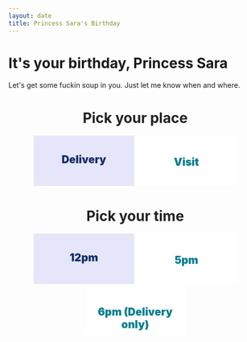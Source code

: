 ```yaml
---
layout: date
title: Princess Sara's Birthday
---
```


# It's your birthday, Princess Sara

Let's get some fuckin soup in you. Just let me know when and where.

<form id="date">
<div class="middle">
  <h1>Pick your place</h1>
  <label>
  <input type="radio" name="place" value="Delivery" checked/>
  <div class="box">
    <span>Delivery</span>
  </div>
</label>

  <label>
  <input type="radio" name="place" value="Mike's" />
  <div class="box">
    <span>Visit</span>
  </div>
</label>


<h1>Pick your time</h1>
  <label>
  <input type="radio" name="time" value="12pm" checked/>
  <div class="box">
    <span>12pm</span>
  </div>
</label>

  <label>
  <input type="radio" name="time" value="5pm" />
  <div class="box">
    <span>5pm</span>
  </div>
</label>

  <label>
  <input type="radio" name="time" value="6pm" />
  <div class="box">
    <span>6pm (Delivery only)</span>
  </div>
</label>
</div>
</form>

<div class="demo-wrap">
  <img
    class="demo-bg"
    src="{{ '/assets/img/soup.jpeg' | relative_url }}"
    alt=""
  >
</div>

<script src="https://cdn.jsdelivr.net/npm/axios/dist/axios.min.js"></script>

<script>

  function getCheckedValue( groupName ) {
    var radios = document.getElementsByName( groupName );
    for( i = 0; i < radios.length; i++ ) {
        if( radios[i].checked ) {
            return radios[i].value;
        }
    }
    return null;
}

const instance = axios.create({
  timeout: 10000,
  headers: {'Authorization': 'Bearer keybGPgYPaQmoLF7T'} //yeah I know I just put this in the clear it's gonna get invalidated in a day okay
});

const form = document.getElementById("date");

// set initial state

instance.get('https://api.airtable.com/v0/appP324ZYPLEeJcj4/Sara%20date/rechaQELbn7ef8A99').then(resp => {
  console.log(resp.data)
  if(!!resp.data.fields) {
    form.elements["place"].value = resp.data.fields["Place"];
    form.elements["time"].value = resp.data.fields["Time"];
  } else {
    alert('shit. something went wrong. tell mike.')
  }
}, err => {
  alert('shit. something went wrong. tell mike this: ' + err.message)
})

// change state with form events

form.addEventListener('change', (event) => {
  instance.patch('https://api.airtable.com/v0/appP324ZYPLEeJcj4/Sara%20date/rechaQELbn7ef8A99', {
      "fields": {
        "Name": "Birthday",
        "Place": getCheckedValue("place"),
        "Time": getCheckedValue("time")
      }
  })
});
</script>

<style>

.demo-bg {
    z-index: -1;
  opacity: 0.6;
  position: absolute;
  left: 0;
  top: -20px;
  min-width: 100%;
}

.demo-content {
  position: relative;
}

.middle {
  width: 100%;
  text-align: center;
}
.middle h1 {
  font-family: "Inter", sans-serif;
  color: #222;
}
.middle input[type=radio] {
  display: none;
}
.middle input[type=radio]:checked + .box {
  background-color: #E6E6FA;
}
.middle input[type=radio]:checked + .box span {
  color: 153266;
  transform: translateY(35px);
}
.middle input[type=radio]:checked + .box span:before {
  transform: translateY(0px);
  opacity: 1;
}
.middle .box {
  width: 200px;
  height: 100px;
  background-color: #fff;
  transition: all 250ms ease;
  will-change: transition;
  display: inline-block;
  text-align: center;
  cursor: pointer;
  position: relative;
  font-family: "Inter", sans-serif;
  font-weight: 900;
}
.middle .box:active {
  transform: translateY(10px);
}
.middle .box span {
  position: absolute;
  transform: translate(0, 40px);
  left: 0;
  right: 0;
  transition: all 300ms ease;
  font-size: 1.5em;
  user-select: none;
  color: #007e90;
}
.middle .box span:before {
  font-size: 1.2em;
  font-family: FontAwesome;
  display: block;
  transform: translateY(-80px);
  opacity: 0;
  transition: all 300ms ease-in-out;
  font-weight: normal;
  color: white;
}
.middle .front-end span:before {
  content: "";
}
.middle .back-end span:before {
  content: "";
}
.middle p {
  color: #fff;
  font-family: "Inter", sans-serif;
  font-weight: 400;
}
.middle p a {
  text-decoration: underline;
  font-weight: bold;
  color: #fff;
}
.middle p span:after {
  content: "";
  font-family: FontAwesome;
  color: yellow;
}
</style>


